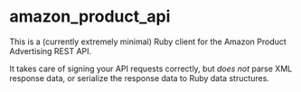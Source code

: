 # amazon_product_api

This is a (currently extremely minimal) Ruby client for the Amazon
Product Advertising REST API.

It takes care of signing your API requests correctly, but *does not*
parse XML response data, or serialize the response data to Ruby data
structures.
